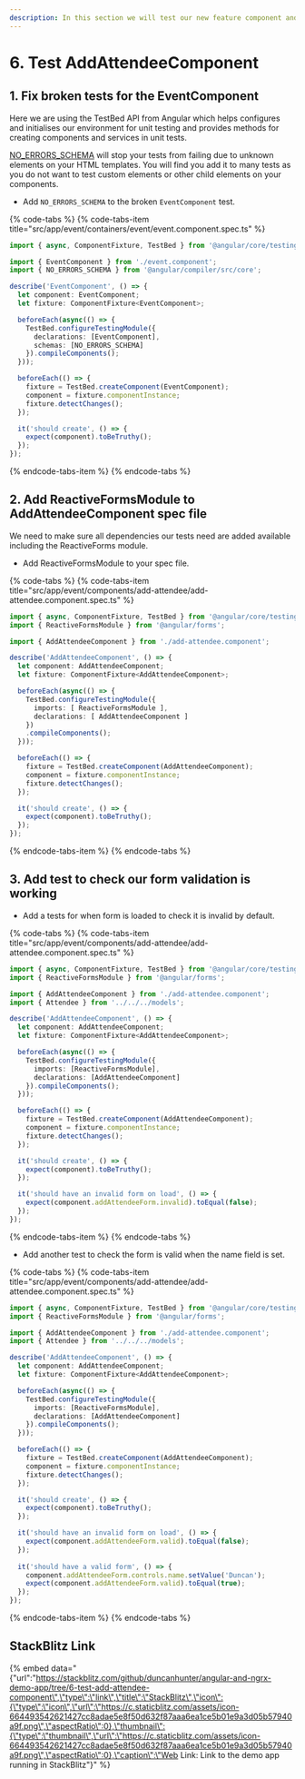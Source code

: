 ```yaml
---
description: In this section we will test our new feature component and it's reactive form.
---
```


# 6. Test AddAttendeeComponent

## 1. Fix broken tests for the EventComponent

Here we are using the TestBed API from Angular which helps configures and initialises our environment for unit testing and provides methods for creating components and services in unit tests.

[NO\_ERRORS\_SCHEMA](https://angular.io/api/core/NO_ERRORS_SCHEMA) will stop your tests from failing due to unknown elements on your HTML templates. You will find you add it to many tests as you do not want to test custom elements or other child elements on your components.

* Add `NO_ERRORS_SCHEMA` to the broken  `EventComponent` test. 

{% code-tabs %}
{% code-tabs-item title="src/app/event/containers/event/event.component.spec.ts" %}
```typescript
import { async, ComponentFixture, TestBed } from '@angular/core/testing';

import { EventComponent } from './event.component';
import { NO_ERRORS_SCHEMA } from '@angular/compiler/src/core';

describe('EventComponent', () => {
  let component: EventComponent;
  let fixture: ComponentFixture<EventComponent>;

  beforeEach(async(() => {
    TestBed.configureTestingModule({
      declarations: [EventComponent],
      schemas: [NO_ERRORS_SCHEMA]
    }).compileComponents();
  }));

  beforeEach(() => {
    fixture = TestBed.createComponent(EventComponent);
    component = fixture.componentInstance;
    fixture.detectChanges();
  });

  it('should create', () => {
    expect(component).toBeTruthy();
  });
});

```
{% endcode-tabs-item %}
{% endcode-tabs %}

## 2. Add ReactiveFormsModule to AddAttendeeComponent spec file

We need to make sure all dependencies our tests need are added available including the ReactiveForms module.

* Add ReactiveFormsModule to your spec file.

{% code-tabs %}
{% code-tabs-item title="src/app/event/components/add-attendee/add-attendee.component.spec.ts" %}
```typescript
import { async, ComponentFixture, TestBed } from '@angular/core/testing';
import { ReactiveFormsModule } from '@angular/forms';

import { AddAttendeeComponent } from './add-attendee.component';

describe('AddAttendeeComponent', () => {
  let component: AddAttendeeComponent;
  let fixture: ComponentFixture<AddAttendeeComponent>;

  beforeEach(async(() => {
    TestBed.configureTestingModule({
      imports: [ ReactiveFormsModule ],
      declarations: [ AddAttendeeComponent ]
    })
    .compileComponents();
  }));

  beforeEach(() => {
    fixture = TestBed.createComponent(AddAttendeeComponent);
    component = fixture.componentInstance;
    fixture.detectChanges();
  });

  it('should create', () => {
    expect(component).toBeTruthy();
  });
});

```
{% endcode-tabs-item %}
{% endcode-tabs %}

## 3. Add test to check our form validation is working

* Add a tests for when form is loaded to check it is invalid by default.

{% code-tabs %}
{% code-tabs-item title="src/app/event/components/add-attendee/add-attendee.component.spec.ts" %}
```typescript
import { async, ComponentFixture, TestBed } from '@angular/core/testing';
import { ReactiveFormsModule } from '@angular/forms';

import { AddAttendeeComponent } from './add-attendee.component';
import { Attendee } from '../../../models';

describe('AddAttendeeComponent', () => {
  let component: AddAttendeeComponent;
  let fixture: ComponentFixture<AddAttendeeComponent>;

  beforeEach(async(() => {
    TestBed.configureTestingModule({
      imports: [ReactiveFormsModule],
      declarations: [AddAttendeeComponent]
    }).compileComponents();
  }));

  beforeEach(() => {
    fixture = TestBed.createComponent(AddAttendeeComponent);
    component = fixture.componentInstance;
    fixture.detectChanges();
  });

  it('should create', () => {
    expect(component).toBeTruthy();
  });

  it('should have an invalid form on load', () => {
    expect(component.addAttendeeForm.invalid).toEqual(false);
  });
});

```
{% endcode-tabs-item %}
{% endcode-tabs %}

* Add another test to check the form is valid when the name field is set.

{% code-tabs %}
{% code-tabs-item title="src/app/event/components/add-attendee/add-attendee.component.spec.ts" %}
```typescript
import { async, ComponentFixture, TestBed } from '@angular/core/testing';
import { ReactiveFormsModule } from '@angular/forms';

import { AddAttendeeComponent } from './add-attendee.component';
import { Attendee } from '../../../models';

describe('AddAttendeeComponent', () => {
  let component: AddAttendeeComponent;
  let fixture: ComponentFixture<AddAttendeeComponent>;

  beforeEach(async(() => {
    TestBed.configureTestingModule({
      imports: [ReactiveFormsModule],
      declarations: [AddAttendeeComponent]
    }).compileComponents();
  }));

  beforeEach(() => {
    fixture = TestBed.createComponent(AddAttendeeComponent);
    component = fixture.componentInstance;
    fixture.detectChanges();
  });

  it('should create', () => {
    expect(component).toBeTruthy();
  });

  it('should have an invalid form on load', () => {
    expect(component.addAttendeeForm.valid).toEqual(false);
  });
  
  it('should have a valid form', () => {
    component.addAttendeeForm.controls.name.setValue('Duncan');
    expect(component.addAttendeeForm.valid).toEqual(true);
  });
});

```
{% endcode-tabs-item %}
{% endcode-tabs %}

## StackBlitz Link

{% embed data="{\"url\":\"https://stackblitz.com/github/duncanhunter/angular-and-ngrx-demo-app/tree/6-test-add-attendee-component\",\"type\":\"link\",\"title\":\"StackBlitz\",\"icon\":{\"type\":\"icon\",\"url\":\"https://c.staticblitz.com/assets/icon-664493542621427cc8adae5e8f50d632f87aaa6ea1ce5b01e9a3d05b57940a9f.png\",\"aspectRatio\":0},\"thumbnail\":{\"type\":\"thumbnail\",\"url\":\"https://c.staticblitz.com/assets/icon-664493542621427cc8adae5e8f50d632f87aaa6ea1ce5b01e9a3d05b57940a9f.png\",\"aspectRatio\":0},\"caption\":\"Web Link: Link to the demo app running in StackBlitz\"}" %}

